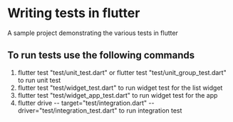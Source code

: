 # Writing tests in flutter

A sample project demonstrating the various tests in flutter  

## To run tests use the following commands

1. flutter test "test/unit_test.dart" or flutter test "test/unit_group_test.dart" to run unit test  
2. flutter test "test/widget_test.dart" to run widget test for the list widget  
3. flutter test "test/widget_app_test.dart" to run widget test for the app  
4. flutter drive -- target="test/integration.dart" --driver="test/integration_test.dart" to run integration test  
